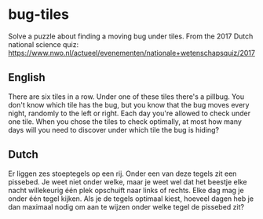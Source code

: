 # bug-tiles

Solve a puzzle about finding a moving bug under tiles. From the 2017 Dutch national science quiz:
https://www.nwo.nl/actueel/evenementen/nationale+wetenschapsquiz/2017

## English

There are six tiles in a row. Under one of these tiles there's a pillbug. You don't know which tile has the bug, but you know that the bug moves every night, randomly to the left or right. Each day you're allowed to check under one tile. When you chose the tiles to check optimally, at most how many days will you need to discover under which tile the bug is hiding?

## Dutch

Er liggen zes stoeptegels op een rij. Onder een van deze tegels zit een pissebed. Je weet niet onder welke, maar je weet wel dat het beestje elke nacht willekeurig één plek opschuift naar links of rechts. Elke dag mag je onder één tegel kijken. Als je de tegels optimaal kiest, hoeveel dagen heb je dan maximaal nodig om aan te wijzen onder welke tegel de pissebed zit?
